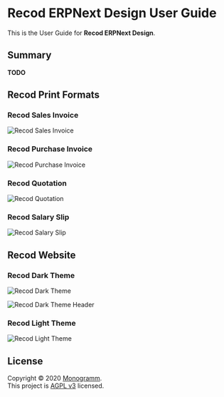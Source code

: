 # **Recod ERPNext Design** User Guide

This is the User Guide for **Recod ERPNext Design**.

## Summary

**TODO**

## Recod Print Formats

### Recod Sales Invoice
![Recod Sales Invoice](../assets/recod_sales_invoice.png "Recod Sales Invoice")

### Recod Purchase Invoice
![Recod Purchase Invoice](../assets/recod_purchase_invoice.png "Recod Purchase Invoice")

### Recod Quotation
![Recod Quotation](../assets/recod_quotation.png "Recod Quotation")

### Recod Salary Slip
![Recod Salary Slip](../assets/recod_salary_slip.png "Recod Salary Slip")

## Recod Website

### Recod Dark Theme
![Recod Dark Theme](../assets/recod_dark_theme.jpg "Recod Dark Theme")

![Recod Dark Theme Header](../assets/recod_dark_theme_header.jpg "Recod Dark Theme Header")

### Recod Light Theme
![Recod Light Theme](../assets/recod_light_theme_header.jpg "Recod Light Theme")

## License

Copyright © 2020 [Monogramm](https://github.com/Monogramm).<br />
This project is [AGPL v3](https://opensource.org/licenses/AGPL-3.0) licensed.
